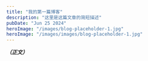 ```yaml
---
title: "我的第一篇博客"
description: "这里是这篇文章的简短描述"
pubDate: "Jun 25 2024"
heroImage: "/images/blog-placeholder-1.jpg"
heroImage: "/images/images/blog-placeholder-1.jpg"
---
```


***（正文）***